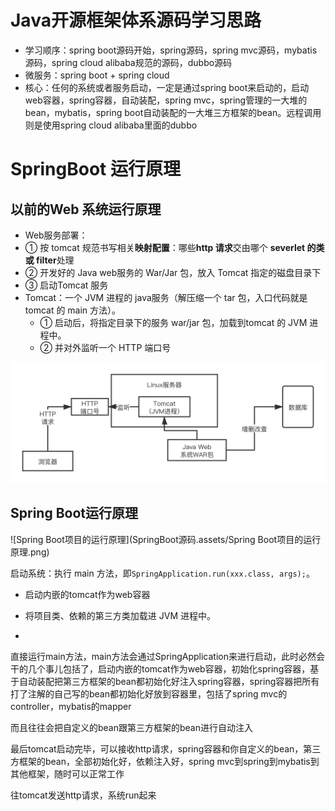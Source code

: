 # Java开源框架体系源码学习思路

- 学习顺序：spring boot源码开始，spring源码，spring mvc源码，mybatis源码，spring cloud alibaba规范的源码，dubbo源码
- 微服务：spring boot + spring cloud
- 核心：任何的系统或者服务启动，一定是通过spring boot来启动的，启动web容器，spring容器，自动装配，spring mvc，spring管理的一大堆的bean，mybatis，spring boot自动装配的一大堆三方框架的bean。远程调用则是使用spring cloud alibaba里面的dubbo



# SpringBoot 运行原理

## 以前的Web 系统运行原理

-  Web服务部署：
  - ① 按 tomcat 规范书写相关**映射配置**：哪些**http 请求**交由哪个 **severlet 的类或 filter**处理
  - ② 开发好的 Java web服务的 War/Jar 包，放入 Tomcat 指定的磁盘目录下
  - ③ 启动Tomcat 服务
- Tomcat：一个 JVM 进程的 java服务（解压缩一个 tar 包，入口代码就是 tomcat 的 main 方法）。
  - ① 启动后，将指定目录下的服务 war/jar 包，加载到tomcat 的 JVM 进程中。
  - ② 并对外监听一个 HTTP 端口号

![以前的Web系统运行原理](SpringBoot源码.assets/以前的Web系统运行原理.png)



## Spring Boot运行原理

![Spring Boot项目的运行原理](SpringBoot源码.assets/Spring Boot项目的运行原理.png)

启动系统：执行 main 方法，即`SpringApplication.run(xxx.class, args);`。

- 启动内嵌的tomcat作为web容器
- 将项目类、依赖的第三方类加载进 JVM 进程中。

- 



直接运行main方法，main方法会通过SpringApplication来进行启动，此时必然会干的几个事儿包括了，启动内嵌的tomcat作为web容器，初始化spring容器，基于自动装配把第三方框架的bean都初始化好注入spring容器，spring容器把所有打了注解的自己写的bean都初始化好放到容器里，包括了spring mvc的controller，mybatis的mapper

 

而且往往会把自定义的bean跟第三方框架的bean进行自动注入

 

最后tomcat启动完毕，可以接收http请求，spring容器和你自定义的bean，第三方框架的bean，全部初始化好，依赖注入好，spring mvc到spring到mybatis到其他框架，随时可以正常工作

 

往tomcat发送http请求，系统run起来